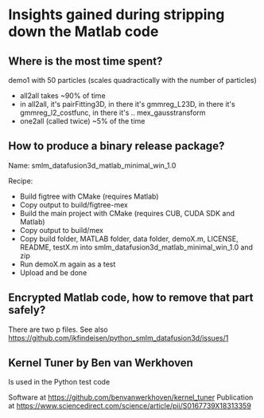 # Insights gained during stripping down the Matlab code

## Where is the most time spent?

demo1 with 50 particles (scales quadractically with the number of particles)

- all2all takes ~90% of time
- in all2all, it's pairFitting3D, in there it's gmmreg_L23D, in there it's gmmreg_l2_costfunc, in there it's .. mex_gausstransform
- one2all (called twice) ~5% of the time

## How to produce a binary release package?

Name: smlm_datafusion3d_matlab_minimal_win_1.0

Recipe:
- Build figtree with CMake (requires Matlab)
- Copy output to build/figtree-mex
- Build the main project with CMake (requires CUB, CUDA SDK and Matlab)
- Copy output to build/mex
- Copy build folder, MATLAB folder, data folder, demoX.m, LICENSE, README, testX.m into smlm_datafusion3d_matlab_minimal_win_1.0 and zip
- Run demoX.m again as a test
- Upload and be done

## Encrypted Matlab code, how to remove that part safely?

There are two p files. See also https://github.com/jkfindeisen/python_smlm_datafusion3d/issues/1

## Kernel Tuner by Ben van Werkhoven

Is used in the Python test code

Software at https://github.com/benvanwerkhoven/kernel_tuner
Publication at https://www.sciencedirect.com/science/article/pii/S0167739X18313359


